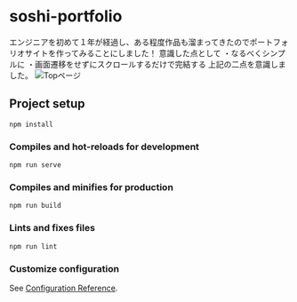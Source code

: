 # soshi-portfolio
エンジニアを初めて１年が経過し、ある程度作品も溜まってきたのでポートフォリオサイトを作ってみることにしました！
意識した点として
・なるべくシンプルに
・画面遷移をせずにスクロールするだけで完結する
上記の二点を意識しました。
![Topページ](https://user-images.githubusercontent.com/44168191/72116635-3bcec280-338e-11ea-88ff-df2768fb745c.png)

## Project setup
```
npm install
```

### Compiles and hot-reloads for development
```
npm run serve
```

### Compiles and minifies for production
```
npm run build
```

### Lints and fixes files
```
npm run lint
```

### Customize configuration
See [Configuration Reference](https://cli.vuejs.org/config/).
